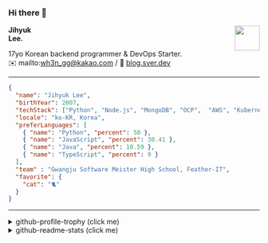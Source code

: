 ### Hi there 👋
<img src="https://github.githubassets.com/images/mona-loading-default.gif" width="50px" align="right">
</a>

**Jihyuk\
Lee.**

17yo Korean backend programmer & DevOps Starter.\
✉️ mailto:wh3n_gg@kakao.com
/ 
🔗 [blog.sver.dev](https://blog.sver.dev)

---

```json
{
  "name": "Jihyuk Lee",
  "birthYear": 2007,
  "techStack": ["Python", "Node.js", "MongoDB", "OCP",  "AWS", "Kubernetes"],
  "locale": "ko-KR, Korea",
  "preferLanguages": [
    { "name": "Python", "percent": 50 },
    { "name": "JavaScript", "percent": 30.41 },
    { "name": "Java", "percent": 10.59 },
    { "name": "TypeScript", "percent": 9 }
  ],
  "team" : "Gwangju Software Meister High School, Feather-IT",
  "favorite": {
    "cat": "🐈"
  }
}
```
---
<details>
  <summary>github-profile-trophy (click me)</summary>
  
![](https://github-profile-trophy.vercel.app/?username=sverdev&row=1&column=8&theme=nord)
  
</details>
<details>
  <summary>github-readme-stats (click me)</summary>
  
<!--START_SECTION:waka-->
![Code Time](http://img.shields.io/badge/Code%20Time-205%20hrs%2027%20mins-blue)

![Lines of code](https://img.shields.io/badge/%EC%A0%80%EB%8A%94%20%EC%97%AC%ED%83%9C%EA%B9%8C%EC%A7%80%20-156.1%20thousand%20%EC%A4%84%EC%9D%98%20%EC%BD%94%EB%93%9C%EB%A5%BC%20%EC%9E%91%EC%84%B1%ED%96%88%EC%96%B4%EC%9A%94.-blue)

**저는 저녁형 인간이에요. 🦉** 

```text
🌞 아침                     42 commits          ███░░░░░░░░░░░░░░░░░░░░░░   12.10 % 
🌆 낮　                     91 commits          ███████░░░░░░░░░░░░░░░░░░   26.22 % 
🌃 저녁                     152 commits         ███████████░░░░░░░░░░░░░░   43.80 % 
🌙 밤　                     62 commits          ████░░░░░░░░░░░░░░░░░░░░░   17.87 % 
```


📊 **저는 이번주를 이렇게 시간을 보냈어요.** 

```text
🕑︎ Timezone: Asia/Seoul

💬 프로그래밍 언어들: 
JavaScript               6 hrs 23 mins       ████████████░░░░░░░░░░░░░   46.83 % 
TypeScript               5 hrs 39 mins       ██████████░░░░░░░░░░░░░░░   41.54 % 
Java                     31 mins             █░░░░░░░░░░░░░░░░░░░░░░░░   03.89 % 
Python                   25 mins             █░░░░░░░░░░░░░░░░░░░░░░░░   03.12 % 
Properties               14 mins             ░░░░░░░░░░░░░░░░░░░░░░░░░   01.73 % 

🔥 에디터들: 
VS Code                  12 hrs 46 mins      ███████████████████████░░   93.62 % 
IntelliJ                 52 mins             ██░░░░░░░░░░░░░░░░░░░░░░░   06.38 % 

💻 운영 체제들: 
Windows                  13 hrs 38 mins      █████████████████████████   100.00 % 
```


 Last Updated on 26/12/2023 18:37:32 UTC
<!--END_SECTION:waka-->

</details>

</div>

